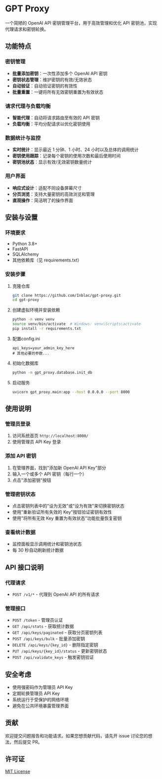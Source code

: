 # GPT Proxy

一个简陋的 OpenAI API 密钥管理平台，用于高效管理和优化 API 密钥池，实现代理请求和密钥轮换。

## 功能特点

### 密钥管理
- **批量添加密钥**：一次性添加多个 OpenAI API 密钥
- **密钥状态管理**：维护密钥的有效/无效状态
- **自动验证**：自动验证密钥的有效性
- **批量重置**：一键将所有无效密钥重置为有效状态

### 请求代理与负载均衡
- **智能代理**：自动将请求路由至有效的 API 密钥
- **负载均衡**：平均分配请求以优化密钥使用

### 数据统计与监控
- **实时统计**：显示最近 1 分钟、1 小时、24 小时以及总体的调用统计
- **密钥使用跟踪**：记录每个密钥的使用次数和最后使用时间
- **密钥池状态**：显示有效/无效密钥数量统计

### 用户界面
- **响应式设计**：适配不同设备屏幕尺寸
- **分页浏览**：支持大量密钥的高效浏览和管理
- **直观操作**：简洁明了的操作界面

## 安装与设置

### 环境要求
- Python 3.8+
- FastAPI
- SQLAlchemy
- 其他依赖库（见 requirements.txt）

### 安装步骤

1. 克隆仓库
   ```bash
   git clone https://github.com/Inblac/gpt-proxy.git
   cd gpt-proxy
   ```

2. 创建虚拟环境并安装依赖
   ```bash
   python -m venv venv
   source venv/bin/activate  # Windows: venv\Scripts\activate
   pip install -r requirements.txt
   ```

3. 配置config.ini
   ```
   api_keys=your_admin_key_here
   # 其他必要的参数...
   ```

4. 初始化数据库
   ```bash
   python -m gpt_proxy.database.init_db
   ```

5. 启动服务
   ```bash
   uvicorn gpt_proxy.main:app --host 0.0.0.0 --port 8000
   ```

## 使用说明

### 管理员登录
1. 访问系统首页 `http://localhost:8000/`
2. 使用管理员 API Key 登录

### 添加 API 密钥
1. 在管理界面，找到"添加新 OpenAI API Key"部分
2. 输入一个或多个 API 密钥（每行一个）
3. 点击"添加密钥"按钮

### 管理密钥状态
- 点击密钥列表中的"设为无效"或"设为有效"来切换密钥状态
- 使用"重新验证所有失效的 Key"按钮验证密钥有效性
- 使用"将所有无效 Key 重置为有效状态"功能批量恢复密钥

### 查看统计数据
- 监控面板显示调用统计和密钥池状态
- 每 30 秒自动刷新统计数据

## API 接口说明

### 代理请求
- `POST /v1/*` - 代理到 OpenAI API 的所有请求

### 管理接口
- `POST /token` - 管理员认证
- `GET /api/stats` - 获取统计数据
- `GET /api/keys/paginated` - 获取分页密钥列表
- `POST /api/keys/bulk` - 批量添加密钥
- `DELETE /api/keys/{key_id}` - 删除指定密钥
- `PUT /api/keys/{key_id}/status` - 更新密钥状态
- `POST /api/validate_keys` - 触发密钥验证

## 安全考虑

- 使用强密码作为管理员 API Key
- 定期轮换管理员 API Key
- 系统运行于受保护的网络环境
- 避免在公共环境暴露管理界面

## 贡献

欢迎提交问题报告和功能请求。如果您想贡献代码，请先开 issue 讨论您的想法，然后提交 PR。

## 许可证

[MIT License](LICENSE) 